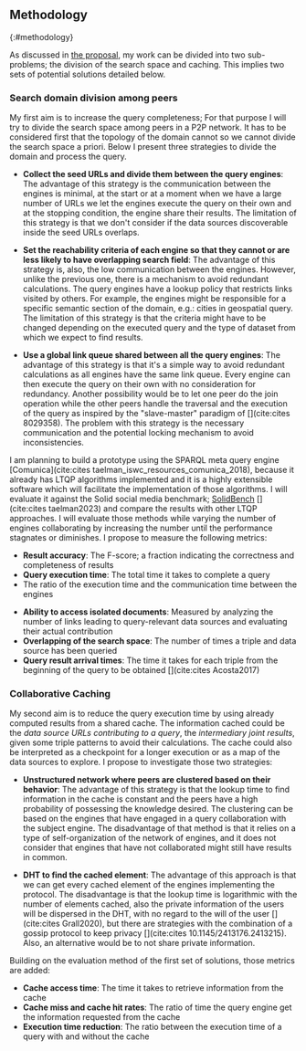 ## Methodology
{:#methodology}

As discussed in [the proposal](#proposal), my work can be divided into two sub-problems;
the division of the search space and caching. 
This implies two sets of potential solutions detailed below.

### Search domain division among peers

My first aim is to increase the query completeness;
For that purpose I will try to divide the search space among peers in a P2P network.
It has to be considered first that the topology of the domain cannot 
so we cannot divide the search space a priori.
Below I present three strategies to divide the domain and process the query. 

- **Collect the seed URLs and divide them between the query engines**: 
The advantage of this strategy is the communication between the engines is minimal,
at the start or at a moment when we have a large number of URLs we let the engines execute the query on their own and at
the stopping condition, the engine share their results.
The limitation of this strategy is that we don't consider if the data sources discoverable inside the seed URLs overlaps.

- **Set the reachability criteria of each engine so that they cannot or are less likely to have overlapping search field**:
The advantage of this strategy is, also, the low communication between the engines.
However, unlike the previous one, there is a mechanism to avoid redundant calculations.
The query engines have a lookup policy that restricts links visited by others.
For example, the engines might be responsible for a specific semantic section of the domain, 
e.g.: cities in geospatial query. 
The limitation of this strategy is that the criteria might have to be changed depending on the executed query
and the type of dataset from which we expect to find results.

- **Use a global link queue shared between all the query engines**:
The advantage of this strategy is that it's a simple way to avoid redundant calculations as all engines have the same link queue.
Every engine can then execute the query on their own with no consideration for redundancy.
Another possibility would be to let one peer do the join operation while the other peers handle the traversal and
the execution of the query as inspired by the "slave-master" paradigm of [](cite:cites 8029358).
The problem with this strategy is the necessary communication and the potential locking mechanism to avoid inconsistencies.


I am planning to build a prototype using the SPARQL meta query engine [Comunica](cite:cites taelman_iswc_resources_comunica_2018),
because it already has LTQP algorithms implemented and it is a highly extensible software which 
will facilitate the implementation of those algorithms.
I will evaluate it against the Solid social media benchmark;
[SolidBench](https://github.com/SolidBench/SolidBench.js) [](cite:cites taelman2023)
and compare the results with other LTQP approaches.
I will evaluate those methods while varying the number of engines
collaborating by increasing the number until the performance stagnates or diminishes.
I propose to measure the following metrics:

- **Result accuracy**: The F-score; a fraction indicating the correctness and completeness of results
- **Query execution time**: The total time it takes to complete a query
- The ratio of the execution time and the communication time between the engines
<!-- Not sure yet how to do it-->
- **Ability to access isolated documents**: Measured by analyzing the number of links leading to query-relevant data sources and evaluating their actual contribution
- **Overlapping of the search space**: The number of times a triple and data source has been queried
- **Query result arrival times**: The time it takes for each triple from the beginning of the query to be obtained [](cite:cites Acosta2017)

### Collaborative Caching

My second aim is to reduce the query execution time by using already computed results from a shared cache.
The information cached could be the *data source URLs contributing to a query*,
the *intermediary joint results*, given some triple patterns to avoid their calculations.
The cache could also be interpreted as a checkpoint for a longer execution or as a map of the data sources to explore.
I propose to investigate those two strategies:

- **Unstructured network where peers are clustered based on their behavior**: 
The advantage of this strategy is that the lookup time to find information in the cache is constant and the peers 
have a high probability of possessing the knowledge desired. 
The clustering can be based on the engines that have engaged in a query collaboration with the subject engine.
The disadvantage of that method is that it relies on a type of self-organization of the network of engines,
and it does not consider that engines that have not collaborated might still have results in common.

- **DHT to find the cached element**:
The advantage of this approach is that we can get every cached element of the engines implementing the protocol.
The disadvantage is that the lookup time is logarithmic with the number of elements cached,
also the private information of the users will be dispersed in the DHT, with no regard to the will of the user [](cite:cites Grall2020),
but there are strategies with the combination of a gossip protocol to keep privacy [](cite:cites 10.1145/2413176.2413215).
Also, an alternative would be to not share private information.

Building on the evaluation method of the first set of solutions, those metrics are added:

- **Cache access time**: The time it takes to retrieve information from the cache
- **Cache miss and cache hit rates**: The ratio of time the query engine get the information requested from the cache
- **Execution time reduction**: The ratio between the execution time of a query with and without the cache
